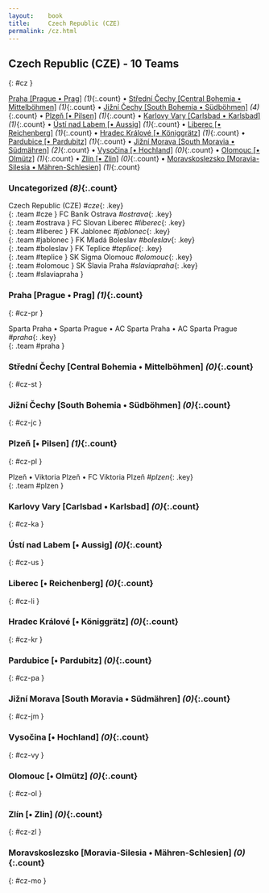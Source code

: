 ```yaml
---
layout:    book
title:     Czech Republic (CZE)
permalink: /cz.html
---
```


## Czech Republic (CZE) - 10 Teams
{: #cz }


[Praha [Prague • Prag]](#cz-pr) _(1)_{:.count} • [Střední Čechy [Central Bohemia • Mittelböhmen]](#cz-st) _(1)_{:.count} • [Jižní Čechy [South Bohemia • Südböhmen]](#cz-jc) _(4)_{:.count} • [Plzeň [• Pilsen]](#cz-pl) _(1)_{:.count} • [Karlovy Vary [Carlsbad • Karlsbad]](#cz-ka) _(1)_{:.count} • [Ústí nad Labem [• Aussig]](#cz-us) _(1)_{:.count} • [Liberec   [• Reichenberg]](#cz-li) _(1)_{:.count} • [Hradec Králové [• Königgrätz]](#cz-kr) _(1)_{:.count} • [Pardubice   [• Pardubitz]](#cz-pa) _(1)_{:.count} • [Jižní Morava [South Moravia • Südmähren]](#cz-jm) _(2)_{:.count} • [Vysočina [• Hochland]](#cz-vy) _(0)_{:.count} • [Olomouc [• Olmütz]](#cz-ol) _(1)_{:.count} • [Zlín [• Zlin]](#cz-zl) _(0)_{:.count} • [Moravskoslezsko [Moravia-Silesia • Mähren-Schlesien]](#cz-mo) _(1)_{:.count}


### Uncategorized _(8)_{:.count}

Czech Republic  (CZE) _#cze_{: .key} <br>
{: .team #cze }
FC Baník Ostrava  _#ostrava_{: .key} <br>
{: .team #ostrava }
FC Slovan Liberec  _#liberec_{: .key} <br>
{: .team #liberec }
FK Jablonec  _#jablonec_{: .key} <br>
{: .team #jablonec }
FK Mladá Boleslav  _#boleslav_{: .key} <br>
{: .team #boleslav }
FK Teplice  _#teplice_{: .key} <br>
{: .team #teplice }
SK Sigma Olomouc  _#olomouc_{: .key} <br>
{: .team #olomouc }
SK Slavia Praha  _#slaviapraha_{: .key} <br>
{: .team #slaviapraha }



### Praha [Prague • Prag] _(1)_{:.count}
{: #cz-pr }





<div class='columns3' markdown='1'>

Sparta Praha • Sparta Prague • AC Sparta Praha • AC Sparta Prague  _#praha_{: .key} <br>
{: .team #praha }

</div>



### Střední Čechy [Central Bohemia • Mittelböhmen] _(0)_{:.count}
{: #cz-st }





<div class='columns3' markdown='1'>


</div>



### Jižní Čechy [South Bohemia • Südböhmen] _(0)_{:.count}
{: #cz-jc }





<div class='columns3' markdown='1'>


</div>



### Plzeň [• Pilsen] _(1)_{:.count}
{: #cz-pl }





<div class='columns3' markdown='1'>

Plzeň • Viktoria Plzeň • FC Viktoria Plzeň  _#plzen_{: .key} <br>
{: .team #plzen }

</div>



### Karlovy Vary [Carlsbad • Karlsbad] _(0)_{:.count}
{: #cz-ka }





<div class='columns3' markdown='1'>


</div>



### Ústí nad Labem [• Aussig] _(0)_{:.count}
{: #cz-us }





<div class='columns3' markdown='1'>


</div>



### Liberec   [• Reichenberg] _(0)_{:.count}
{: #cz-li }





<div class='columns3' markdown='1'>


</div>



### Hradec Králové [• Königgrätz] _(0)_{:.count}
{: #cz-kr }





<div class='columns3' markdown='1'>


</div>



### Pardubice   [• Pardubitz] _(0)_{:.count}
{: #cz-pa }





<div class='columns3' markdown='1'>


</div>



### Jižní Morava [South Moravia • Südmähren] _(0)_{:.count}
{: #cz-jm }





<div class='columns3' markdown='1'>


</div>



### Vysočina [• Hochland] _(0)_{:.count}
{: #cz-vy }





<div class='columns3' markdown='1'>


</div>



### Olomouc [• Olmütz] _(0)_{:.count}
{: #cz-ol }





<div class='columns3' markdown='1'>


</div>



### Zlín [• Zlin] _(0)_{:.count}
{: #cz-zl }





<div class='columns3' markdown='1'>


</div>



### Moravskoslezsko [Moravia-Silesia • Mähren-Schlesien] _(0)_{:.count}
{: #cz-mo }





<div class='columns3' markdown='1'>


</div>


 
